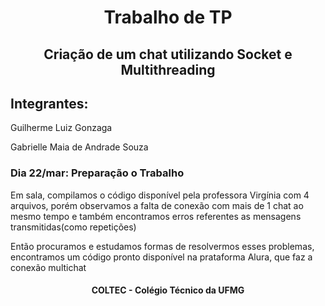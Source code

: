 <h1 align="center">Trabalho de TP</h1>
<h2 align="center">Criação de um chat utilizando Socket e Multithreading </h2>

<h2>Integrantes:</h2>

<p>Guilherme Luiz Gonzaga<p>
<p>Gabrielle Maia de Andrade Souza</p>

<h3>Dia 22/mar: Preparação o Trabalho</h3>
<p>Em sala, compilamos o código disponível pela professora Virgínia com 4 arquivos, porém observamos a falta de conexão com mais de 1 chat ao mesmo tempo e também encontramos erros referentes as mensagens transmitidas(como repetições)</p>

<p>Então procuramos e estudamos formas de resolvermos esses problemas, encontramos um código pronto disponível na prataforma <a href"https://cursos.alura.com.br/forum/topico-chat-socket-multithread-36817">Alura</a>, que faz a conexão multichat</p>

<h4 align="center">COLTEC - Colégio Técnico da UFMG</h4>
